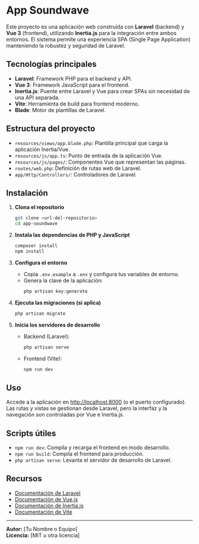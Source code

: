 # App Soundwave

Este proyecto es una aplicación web construida con **Laravel** (backend) y **Vue 3** (frontend), utilizando **Inertia.js** para la integración entre ambos entornos. El sistema permite una experiencia SPA (Single Page Application) manteniendo la robustez y seguridad de Laravel.

## Tecnologías principales

- **Laravel**: Framework PHP para el backend y API.
- **Vue 3**: Framework JavaScript para el frontend.
- **Inertia.js**: Puente entre Laravel y Vue para crear SPAs sin necesidad de una API separada.
- **Vite**: Herramienta de build para frontend moderno.
- **Blade**: Motor de plantillas de Laravel.

## Estructura del proyecto

- `resources/views/app.blade.php`: Plantilla principal que carga la aplicación Inertia/Vue.
- `resources/js/app.ts`: Punto de entrada de la aplicación Vue.
- `resources/js/pages/`: Componentes Vue que representan las páginas.
- `routes/web.php`: Definición de rutas web de Laravel.
- `app/Http/Controllers/`: Controladores de Laravel.

## Instalación

1. **Clona el repositorio**
   ```bash
   git clone <url-del-repositorio>
   cd app-soundwave
   ```

2. **Instala las dependencias de PHP y JavaScript**
   ```bash
   composer install
   npm install
   ```

3. **Configura el entorno**
   - Copia `.env.example` a `.env` y configura tus variables de entorno.
   - Genera la clave de la aplicación:
     ```bash
     php artisan key:generate
     ```

4. **Ejecuta las migraciones (si aplica)**
   ```bash
   php artisan migrate
   ```

5. **Inicia los servidores de desarrollo**
   - Backend (Laravel):
     ```bash
     php artisan serve
     ```
   - Frontend (Vite):
     ```bash
     npm run dev
     ```

## Uso

Accede a la aplicación en [http://localhost:8000](http://localhost:8000) (o el puerto configurado).  
Las rutas y vistas se gestionan desde Laravel, pero la interfaz y la navegación son controladas por Vue e Inertia.js.

## Scripts útiles

- `npm run dev`: Compila y recarga el frontend en modo desarrollo.
- `npm run build`: Compila el frontend para producción.
- `php artisan serve`: Levanta el servidor de desarrollo de Laravel.

## Recursos

- [Documentación de Laravel](https://laravel.com/docs)
- [Documentación de Vue.js](https://vuejs.org/)
- [Documentación de Inertia.js](https://inertiajs.com/)
- [Documentación de Vite](https://vitejs.dev/)

---

**Autor:** [Tu Nombre o Equipo]  
**Licencia:** [MIT u otra licencia]
